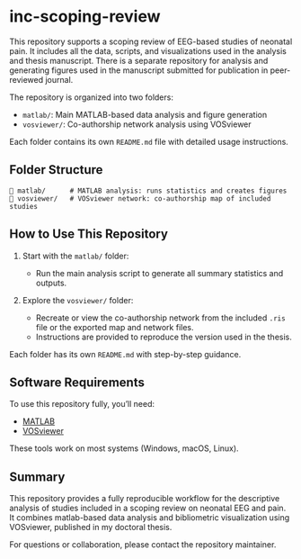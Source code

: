 # inc-scoping-review

This repository supports a scoping review of EEG-based studies of neonatal pain. It includes all the data, scripts, and visualizations used in the analysis and thesis manuscript. There is a separate repository for analysis and generating figures used in the manuscript submitted for publication in peer-reviewed journal.

The repository is organized into two folders:
- `matlab/`: Main MATLAB-based data analysis and figure generation
- `vosviewer/`: Co-authorship network analysis using VOSviewer

Each folder contains its own `README.md` file with detailed usage instructions.

## Folder Structure

```
📁 matlab/      # MATLAB analysis: runs statistics and creates figures
📁 vosviewer/   # VOSviewer network: co-authorship map of included studies
```

## How to Use This Repository

1. Start with the `matlab/` folder:
   - Run the main analysis script to generate all summary statistics and outputs.

2. Explore the `vosviewer/` folder:
   - Recreate or view the co-authorship network from the included `.ris` file or the exported map and network files.
   - Instructions are provided to reproduce the version used in the thesis.

Each folder has its own `README.md` with step-by-step guidance.

## Software Requirements

To use this repository fully, you’ll need:

- [MATLAB](https://www.mathworks.com/help/install/ug/install-products-with-internet-connection.html)  
- [VOSviewer](https://www.vosviewer.com/)

These tools work on most systems (Windows, macOS, Linux).

## Summary

This repository provides a fully reproducible workflow for the descriptive analysis of studies included in a scoping review on neonatal EEG and pain. It combines matlab-based data analysis and bibliometric visualization using VOSviewer, published in my doctoral thesis.

For questions or collaboration, please contact the repository maintainer.
